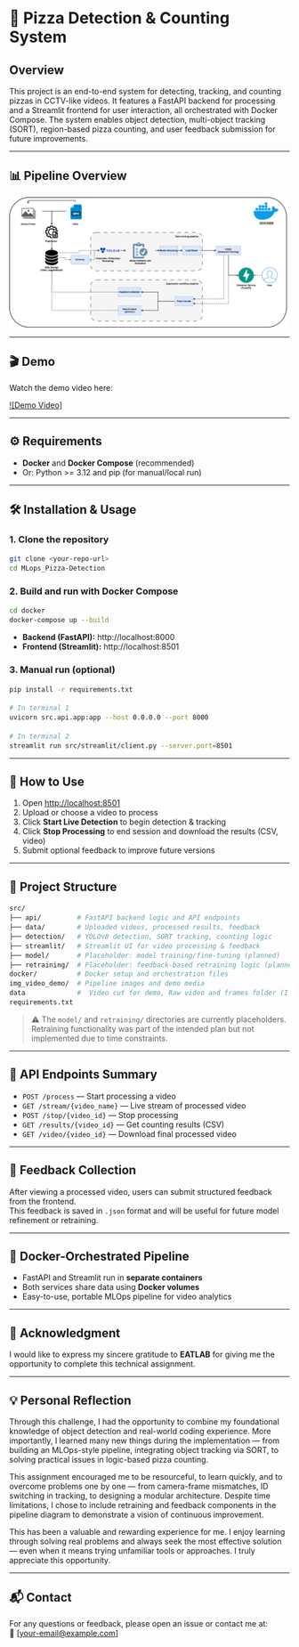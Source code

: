 # 🍕 Pizza Detection & Counting System

## Overview

This project is an end-to-end system for detecting, tracking, and counting pizzas in CCTV-like videos. It features a FastAPI backend for processing and a Streamlit frontend for user interaction, all orchestrated with Docker Compose. The system enables object detection, multi-object tracking (SORT), region-based pizza counting, and user feedback submission for future improvements.

---

## 📊 Pipeline Overview

![Pipeline Diagram](./img_video_demo/pipeline.png)

---

## 🎬 Demo

Watch the demo video here:

[![Demo Video]](./img_video_demo/pizza_countin_demo.mp4)

---

## ⚙️ Requirements

- **Docker** and **Docker Compose** (recommended)
- Or: Python >= 3.12 and pip (for manual/local run)

---

## 🛠 Installation & Usage

### 1. Clone the repository

```bash
git clone <your-repo-url>
cd MLops_Pizza-Detection
```

### 2. Build and run with Docker Compose

```bash
cd docker
docker-compose up --build
```

- **Backend (FastAPI):** http://localhost:8000  
- **Frontend (Streamlit):** http://localhost:8501

### 3. Manual run (optional)

```bash
pip install -r requirements.txt

# In terminal 1
uvicorn src.api.app:app --host 0.0.0.0 --port 8000

# In terminal 2
streamlit run src/streamlit/client.py --server.port=8501
```

---

## 🚀 How to Use

1. Open [http://localhost:8501](http://localhost:8501)
2. Upload or choose a video to process
3. Click **Start Live Detection** to begin detection & tracking
4. Click **Stop Processing** to end session and download the results (CSV, video)
5. Submit optional feedback to improve future versions

---

## 🧱 Project Structure

```bash
src/
├── api/         # FastAPI backend logic and API endpoints
├── data/        # Uploaded videos, processed results, feedback
├── detection/   # YOLOv8 detection, SORT tracking, counting logic
├── streamlit/   # Streamlit UI for video processing & feedback
├── model/       # Placeholder: model training/fine-tuning (planned)
├── retraining/  # Placeholder: feedback-based retraining logic (planned)
docker/          # Docker setup and orchestration files
img_video_demo/  # Pipeline images and demo media
data             #  Video cut for demo, Raw video and frames folder (I delete it because it's to big, take time to push on github)
requirements.txt
```

> ⚠️ The `model/` and `retraining/` directories are currently placeholders.  
> Retraining functionality was part of the intended plan but not implemented due to time constraints.

---

## 📡 API Endpoints Summary

- `POST /process` — Start processing a video
- `GET /stream/{video_name}` — Live stream of processed video
- `POST /stop/{video_id}` — Stop processing
- `GET /results/{video_id}` — Get counting results (CSV)
- `GET /video/{video_id}` — Download final processed video

---

## 💬 Feedback Collection

After viewing a processed video, users can submit structured feedback from the frontend.  
This feedback is saved in `.json` format and will be useful for future model refinement or retraining.

---

## 🐳 Docker-Orchestrated Pipeline

- FastAPI and Streamlit run in **separate containers**
- Both services share data using **Docker volumes**
- Easy-to-use, portable MLOps pipeline for video analytics

---

## 🙏 Acknowledgment

I would like to express my sincere gratitude to **EATLAB** for giving me the opportunity to complete this technical assignment.

---

## 💡 Personal Reflection

Through this challenge, I had the opportunity to combine my foundational knowledge of object detection and real-world coding experience. More importantly, I learned many new things during the implementation — from building an MLOps-style pipeline, integrating object tracking via SORT, to solving practical issues in logic-based pizza counting.

This assignment encouraged me to be resourceful, to learn quickly, and to overcome problems one by one — from camera-frame mismatches, ID switching in tracking, to designing a modular architecture. Despite time limitations, I chose to include retraining and feedback components in the pipeline diagram to demonstrate a vision of continuous improvement.

This has been a valuable and rewarding experience for me. I enjoy learning through solving real problems and always seek the most effective solution — even when it means trying unfamiliar tools or approaches. I truly appreciate this opportunity.

---

## 📬 Contact

For any questions or feedback, please open an issue or contact me at:  
📧 [your-email@example.com]

